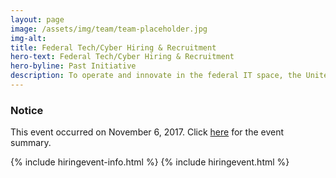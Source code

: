 ```yaml
---
layout: page
image: /assets/img/team/team-placeholder.jpg
img-alt:
title: Federal Tech/Cyber Hiring & Recruitment
hero-text: Federal Tech/Cyber Hiring & Recruitment
hero-byline: Past Initiative
description: To operate and innovate in the federal IT space, the United States Federal Government must continue to invest in recruiting the necessary talent. The Federal Government must compete to recruit IT talent needed to defend the nation’s infrastructure, deliver digital services to the American people, and modernize the Federal Government’s IT systems and operations.
---
```

<div class="usa-alert usa-alert-info" >
  <div class="usa-alert-body">
    <h3 class="usa-alert-heading">Notice</h3>
    <p class="usa-alert-text">This event occurred on November 6, 2017. Click <a href="https://www.cio.gov/2018/02/02/preliminary-results-of-the-cio-councils-government-wide-hiring-event-demonstrate-effectiveness-of-cxo-collaboration/">here</a> for the event summary.</p>
  </div>
</div>
{% include hiringevent-info.html %}
{% include hiringevent.html %}
